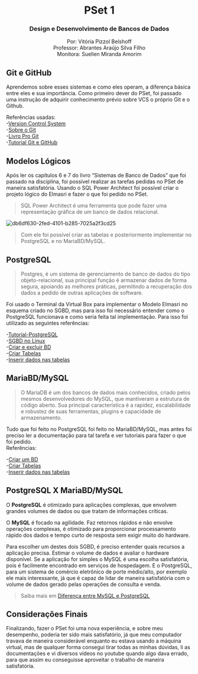 <div align="center">
  
  # PSet 1
  ### Design e Desenvolvimento de Bancos de Dados
  
Por: Vitória Pizzol Belshoff </br>
Professor: Abrantes Araújo Silva Filho </br>
Monitora: Suellen Miranda Amorim 

  </div>
  

## Git e GitHub
Aprendemos sobre esses sistemas e como eles operam, a diferença básica entre eles e sua importância.
Como primeiro dever do PSet, foi passado uma instrução de adquirir conhecimento prévio sobre VCS o próprio Git e o Github.
    
  Referências usadas: </br>
   -[Version Control System](https://git-scm.com/book/en/v2/Getting-Started-About-Version-Control) </br>
   -[Sobre o Git](https://git-scm.com/about) </br>
   -[Livro Pro Git](https://git-scm.com/book/en/v2) </br>
   -[Tutorial Git e GitHub](https://www.youtube.com/watch?v=kB5e-gTAl_s)
   
   ## Modelos Lógicos
   Após ler os capítulos 6 e 7 do livro “Sistemas de Banco de Dados” que foi passado na disciplina, foi possível realizar as tarefas pedidas no PSet de maneira satisfatória.
   Usando o SQL Power Architect foi possível criar o projeto lógico do Elmasri e fazer o que foi pedido no PSet.
   >SQL Power Architect é uma ferramenta que pode fazer uma representação gráfica de um banco de dados relacional.
   
   ![db6df630-2fed-4101-b285-7025a2f3cd25](https://user-images.githubusercontent.com/103432976/165194449-bb6fe3ef-6697-4f17-bc8e-bf1fe3694b1c.jpg)
>Com ele foi possível criar as tabelas e posteriormente implementar no PostgreSQL e no MariaBD/MySQL.
   
   
 ## PostgreSQL
 >Postgres, é um sistema de gerenciamento de banco de dados do tipo objeto-relacional, sua principal função é armazenar dados de forma segura, apoiando as melhores práticas, permitindo a recuperação dos dados a pedido de outras aplicações de software. </br>

 Foi usado o Terminal da Virtual Box para implementar o Modelo Elmasri no esquema criado no SGBD, mas para isso foi necessário entender como o PostgreSQL funcionava e como seria feita tal implementação. Para isso foi utilizado as seguintes referências: </br>
 
  -[Tutorial-PostgreSQL](https://www.devmedia.com.br/postgresql-tutorial/33025) </br>
  -[SGBD no Linux](https://www.youtube.com/watch?v=Phkf71aZL7A&list=PLucm8g_ezqNoAkYKXN_zWupyH6hQCAwxY&index=3) </br>
  -[Criar e excluir BD](https://www.youtube.com/watch?v=rw972yYVGcM&list=PLucm8g_ezqNoAkYKXN_zWupyH6hQCAwxY&index=10) </br>
  -[Criar Tabelas](https://www.youtube.com/watch?v=S7r4zQX769g&list=PLucm8g_ezqNoAkYKXN_zWupyH6hQCAwxY&index=12) </br>
  -[Inserir dados nas tabelas](https://www.youtube.com/watch?v=vOJdflliU_E&list=PLucm8g_ezqNoAkYKXN_zWupyH6hQCAwxY&index=13)
  
  ## MariaBD/MySQL
   
   >O MariaDB é um dos bancos de dados mais conhecidos, criado pelos mesmos desenvolvedores do MySQL, que mantiveram a estrutura de código aberto. Sua principal característica é a rapidez, escalabilidade e robustez de suas ferramentas, plugins e capacidade de armazenamento.</br>

Tudo que foi feito no PostgreSQL foi feito no MariaBD/MySQL, mas antes foi preciso ler a documentação para tal tarefa e ver tutoriais para fazer o que foi pedido.</br>
Referências:

-[Criar um BD](https://www.youtube.com/watch?v=8rC_FsQX7xo&list=PL3bGLnkkGnuUOB9YjjVDty6aCJApvkw8O&index=3) </br>
-[Criar Tabelas](https://www.youtube.com/watch?v=ZAd7ryywTWE&list=PL3bGLnkkGnuUOB9YjjVDty6aCJApvkw8O&index=4) </br>
-[Inserir dados nas tabelas](https://www.youtube.com/watch?v=8GNE5rd8NLs&list=PL3bGLnkkGnuUOB9YjjVDty6aCJApvkw8O&index=6) </br>

## PostgreSQL X MariaBD/MySQL

O **PostgreSQL** é otimizado para aplicações complexas, que envolvem grandes volumes de dados ou que tratam de informações críticas.

O **MySQL** é focado na agilidade. Faz retornos rápidos e não envolve operações complexas, é otimizado para proporcionar processamento rápido dos dados e tempo curto de resposta sem exigir muito do hardware. 

Para escolher um destes dois SGBD, é preciso entender quais recursos a aplicação precisa. Estimar o volume de dados e avaliar o hardware disponível. Se a aplicação for simples o MySQL é uma escolha satisfatória, pois é facilmente encontrado em serviços de hospedagem. E o PostgreSQL, para um sistema de comércio eletrônico de porte médio/alto, por exemplo ele mais interessante, já que é capaz de lidar de maneira satisfatória com o volume de dados gerado pelas operações de consulta e venda. </br>
>Saiba mais em [Diferença entre MySQL e PostgreSQL](https://pt.differbetween.com/article/difference_between_mysql_and_postgresql)

## Considerações Finais

Finalizando, fazer o PSet foi uma nova experiência, e sobre meu desempenho, poderia ter sido mais satisfatório, já que meu computador travava de maneira considerável enquanto eu estava usando a máquina virtual, mas de qualquer forma consegui tirar todas as minhas dúvidas, li as documentações e vi diversos vídeos no youtube quando algo dava errado, para que assim eu conseguisse aproveitar o trabalho de maneira satisfatória.
